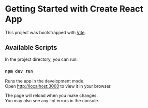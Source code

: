 # Getting Started with Create React App

This project was bootstrapped with [Vite](https://vitejs.dev/guide/why.html).

## Available Scripts

In the project directory, you can run:

### `npm dev run`

Runs the app in the development mode.\
Open [http://localhost:3000](http://localhost:3000) to view it in your browser.

The page will reload when you make changes.\
You may also see any lint errors in the console.

